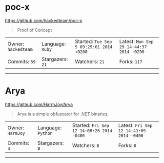 # poc-x

https://github.com/hackedteam/poc-x
<blockquote>
Proof of Concept
</blockquote>

<table>
<tr><td>Owner: <code>hackedteam</code></td>
    <td>Language: <code>Ruby</code></td>
    <td>Started: <code>Tue Sep 9 09:29:01 2014 +0200</code></td>
    <td>Latest: <code>Mon Sep 29 14:44:37 2014 +0200</code></td></tr>
<tr><td>Commits: <code>59</code></td>
    <td>Stargazers: <code>21</code></td>
    <td>Watchers: <code>21</code></td>
    <td>Forks: <code>117</code></td></tr>
</table>

---

# Arya

https://github.com/HarmJoy/Arya
<blockquote>
Arya is a simple obfuscator for .NET binaries.
</blockquote>

<table>
<tr><td>Owner: <code>HarmJoy</code></td>
    <td>Language: <code>Python</code></td>
    <td>Started: <code>Fri Sep 12 14:08:26 2014 -0400</code></td>
    <td>Latest: <code>Fri Sep 12 14:41:09 2014 -0400</code></td></tr>
<tr><td>Commits: <code>3</code></td>
    <td>Stargazers: <code>0</code></td>
    <td>Watchers: <code>0</code></td>
    <td>Forks: <code>0</code></td></tr>
</table>

---

